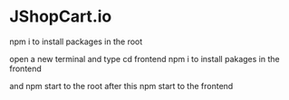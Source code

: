 # JShopCart.io

npm i to install packages in the root

open a new terminal and type cd frontend
npm i to install pakages in the frontend 

and npm start to the root
after this npm start to the frontend
